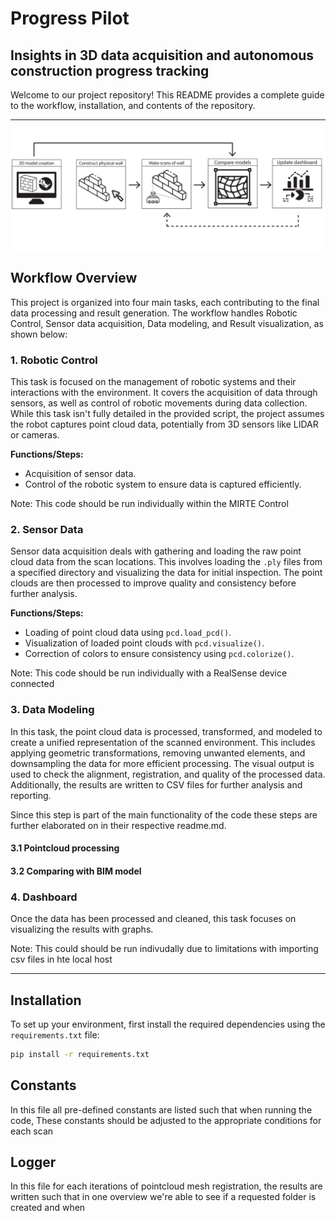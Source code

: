 # Progress Pilot
## Insights in 3D data acquisition and autonomous construction progress tracking

Welcome to our project repository! This README provides a complete guide to the workflow, installation, and contents of the repository.

---

![Workflow Overview](img/maintask.png)

## Workflow Overview

This project is organized into four main tasks, each contributing to the final data processing and result generation. The workflow handles Robotic Control, Sensor data acquisition, Data modeling, and Result visualization, as shown below:

### 1. **Robotic Control**
   This task is focused on the management of robotic systems and their interactions with the environment. It covers the acquisition of data through sensors, as well as control of robotic movements during data collection. While this task isn't fully detailed in the provided script, the project assumes the robot captures point cloud data, potentially from 3D sensors like LIDAR or cameras.

   **Functions/Steps:**
   - Acquisition of sensor data.
   - Control of the robotic system to ensure data is captured efficiently.

Note: This code should be run individually within the MIRTE Control

### 2. **Sensor Data** 
   Sensor data acquisition deals with gathering and loading the raw point cloud data from the scan locations. This involves loading the `.ply` files from a specified directory and visualizing the data for initial inspection. The point clouds are then processed to improve quality and consistency before further analysis.

   **Functions/Steps:**
   - Loading of point cloud data using `pcd.load_pcd()`.
   - Visualization of loaded point clouds with `pcd.visualize()`.
   - Correction of colors to ensure consistency using `pcd.colorize()`.

Note: This code should be run individually with a RealSense device connected 

### 3. **Data Modeling** 
   In this task, the point cloud data is processed, transformed, and modeled to create a unified representation of the scanned environment. This includes applying geometric transformations, removing unwanted elements, and downsampling the data for more efficient processing. The visual output is used to check the alignment, registration, and quality of the processed data. Additionally, the results are written to CSV files for further analysis and reporting. 
   
   Since this step is part of the main functionality of the code these steps are further elaborated on in their respective readme.md. 

#### 3.1 Pointcloud processing

#### 3.2 Comparing with BIM model


### 4. **Dashboard** 
   Once the data has been processed and cleaned, this task focuses on visualizing the results with graphs.  

   
Note: This could should be run indivudally due to limitations with importing csv files in hte local host


---

## Installation 

To set up your environment, first install the required dependencies using the `requirements.txt` file:

```bash
pip install -r requirements.txt
```

## Constants

In this file all pre-defined constants are listed such that when running the code, These constants should be adjusted to the appropriate conditions for each scan 

## Logger

In this file for each iterations of pointcloud mesh registration, the results are written such that in one overview we're able to see if a requested folder is created and when
